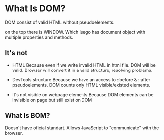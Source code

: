 # What Is DOM?

DOM consist of valid HTML without pseudoelements.

on the top there is WINDOW. Which luego has document object with multiple properties and methods.

## It's not

* HTML
Because even if we write invalid HTML in html file. DOM will be valid. Browser will convert it in a valid structure, resolving problems.

* DevTools structure
Because we have an access to ::before & ::after pseudoelements. DOM counts only HTML visible/existed elements.

* It's not visible on webpage elements
Because DOM elements can be invisible on page but still exist on DOM

## What Is BOM?
Doesn't have oficial standart. 
Allows JavaScript to "communicate" with the browser.
